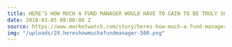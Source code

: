 ```yaml
---
title: HERE’S HOW MUCH A FUND MANAGER WOULD HAVE TO GAIN TO BE TRULY SUPERIOR
date: 2018-03-05 08:00:00 Z
source: https://www.marketwatch.com/story/heres-how-much-a-fund-manager-would-have-to-gain-to-be-truly-superior-2018-02-22
img: "/uploads/29.hereshowmuchafundmanager-500.png"
---
```


